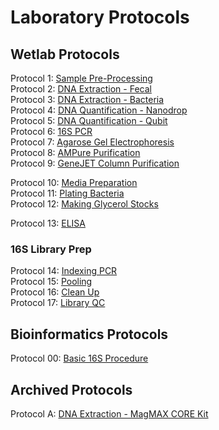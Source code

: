 # Laboratory Protocols

## Wetlab Protocols

Protocol 1: [Sample Pre-Processing](https://github.com/gandalab/Protocols/blob/main/wetlab-protocols/sample-processing.md)  
Protocol 2: [DNA Extraction - Fecal](https://github.com/gandalab/Protocols/blob/main/wetlab-protocols/dna-extraction-fecal.md)  
Protocol 3: [DNA Extraction - Bacteria](https://github.com/gandalab/Protocols/blob/main/wetlab-protocols/dna-extraction-bacteria.md)  
Protocol 4: [DNA Quantification - Nanodrop](https://github.com/gandalab/Protocols/blob/main/wetlab-protocols/quantification-nanodrop.md)  
Protocol 5: [DNA Quantification - Qubit](https://github.com/gandalab/Protocols/blob/main/wetlab-protocols/quantification-qubit.md)  
Protocol 6: [16S PCR](https://github.com/gandalab/Protocols/blob/main/wetlab-protocols/16s-pcr.md)  
Protocol 7: [Agarose Gel Electrophoresis](https://github.com/gandalab/Protocols/blob/main/wetlab-protocols/gel-electrophoresis.md)  
Protocol 8: [AMPure Purification](https://github.com/gandalab/Protocols/blob/main/wetlab-protocols/ampure-purification.md)  
Protocol 9: [GeneJET Column Purification](https://github.com/gandalab/Protocols/blob/main/wetlab-protocols/column-purification.md)  

Protocol 10: [Media Preparation](https://github.com/gandalab/Protocols/blob/main/wetlab-protocols/media-prep.md)  
Protocol 11: [Plating Bacteria](https://github.com/gandalab/Protocols/blob/main/wetlab-protocols/plating-bacteria.md)  
Protocol 12: [Making Glycerol Stocks](https://github.com/gandalab/Protocols/blob/main/wetlab-protocols/glycerol-stock.md)  

Protocol 13: [ELISA](https://github.com/gandalab/Protocols/blob/main/wetlab-protocols/elisa-dublin.md)

### 16S Library Prep
Protocol 14: [Indexing PCR](https://github.com/gandalab/Protocols/blob/main/16s-library-prep/indexing-pcr.md)  
Protocol 15: [Pooling](https://github.com/gandalab/Protocols/blob/main/16s-library-prep/pooling.md)  
Protocol 16: [Clean Up](https://github.com/gandalab/Protocols/blob/main/16s-library-prep/cleanup.md)  
Protocol 17: [Library QC](https://github.com/gandalab/Protocols/blob/main/16s-library-prep/library-qc.md)  

## Bioinformatics Protocols
Protocol 00: [Basic 16S Procedure](https://github.com/gandalab/Protocols/blob/main/bioinformatics/basic-16s.md)

## Archived Protocols
Protocol A: [DNA Extraction - MagMAX CORE Kit](https://github.com/gandalab/Protocols/blob/main/archived-protocols/core-extraction.md)
